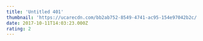 ```yaml
---
title: 'Untitled 401'
thumbnail: 'https://ucarecdn.com/bb2ab752-8549-4741-ac95-154e97042b2c/'
date: 2017-10-11T14:03:23.000Z
rating: 2
---
```

